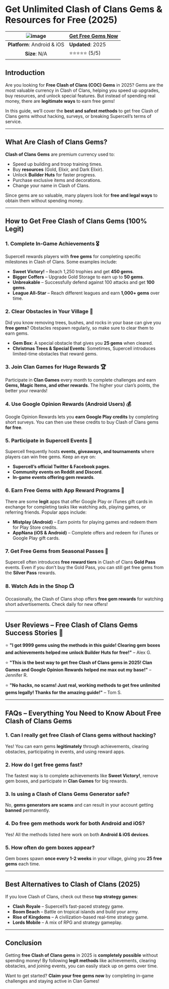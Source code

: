 # Get Unlimited Clash of Clans Gems & Resources for Free (2025)

| ![image](https://github.com/user-attachments/assets/d6ef3c0e-58b7-4ba8-b65c-9e8e1100c067) | [**Get Free Gems Now**](https://tinyurl.com/yfeeeyxa)  |
|:-------------------------------------------------:|-----------------------|
| **Platform**: Android & iOS                        | **Updated**: 2025     |
| **Size**: N/A                                      | ⭐⭐⭐⭐⭐ (5/5) |

## Introduction

Are you looking for **Free Clash of Clans (COC) Gems** in 2025? Gems are the most valuable currency in Clash of Clans, helping you speed up upgrades, buy resources, and unlock special features. But instead of spending real money, there are **legitimate ways** to earn free gems!

In this guide, we’ll cover the **best and safest methods** to get free Clash of Clans gems without hacking, surveys, or breaking Supercell’s terms of service.

---

## What Are Clash of Clans Gems?

**Clash of Clans Gems** are premium currency used to:
- Speed up building and troop training times.
- Buy **resources** (Gold, Elixir, and Dark Elixir).
- Unlock **Builder Huts** for faster progress.
- Purchase exclusive items and decorations.
- Change your name in Clash of Clans.

Since gems are so valuable, many players look for **free and legal ways** to obtain them without spending money.

---

## How to Get Free Clash of Clans Gems (100% Legit)

### 1. **Complete In-Game Achievements** 🎖️
Supercell rewards players with **free gems** for completing specific milestones in Clash of Clans. Some examples include:
- **Sweet Victory!** – Reach 1,250 trophies and get **450 gems**.
- **Bigger Coffers** – Upgrade Gold Storage to earn up to **50 gems**.
- **Unbreakable** – Successfully defend against 100 attacks and get **100 gems**.
- **League All-Star** – Reach different leagues and earn **1,000+ gems** over time.

### 2. **Clear Obstacles in Your Village** 🌿
Did you know removing trees, bushes, and rocks in your base can give you **free gems**? Obstacles respawn regularly, so make sure to clear them to earn gems.

- **Gem Box**: A special obstacle that gives you **25 gems** when cleared.
- **Christmas Trees & Special Events**: Sometimes, Supercell introduces limited-time obstacles that reward gems.

### 3. **Join Clan Games for Huge Rewards** 🏆
Participate in **Clan Games** every month to complete challenges and earn **Gems, Magic Items, and other rewards**. The higher your clan’s points, the better your rewards!

### 4. **Use Google Opinion Rewards (Android Users)** 💰
Google Opinion Rewards lets you **earn Google Play credits** by completing short surveys. You can then use these credits to buy Clash of Clans gems **for free**.

### 5. **Participate in Supercell Events** 🎉
Supercell frequently hosts **events, giveaways, and tournaments** where players can win free gems. Keep an eye on:
- **Supercell’s official Twitter & Facebook pages**.
- **Community events on Reddit and Discord**.
- **In-game events offering gem rewards**.

### 6. **Earn Free Gems with App Reward Programs** 📲
There are some **legit** apps that offer Google Play or iTunes gift cards in exchange for completing tasks like watching ads, playing games, or referring friends. Popular apps include:
- **Mistplay (Android)** – Earn points for playing games and redeem them for Play Store credits.
- **AppNana (iOS & Android)** – Complete offers and redeem for iTunes or Google Play gift cards.

### 7. **Get Free Gems from Seasonal Passes** 🌟
Supercell often introduces **free reward tiers** in Clash of Clans **Gold Pass** events. Even if you don’t buy the Gold Pass, you can still get free gems from the **Silver Pass** rewards.

### 8. **Watch Ads in the Shop** 📺
Occasionally, the Clash of Clans shop offers **free gem rewards** for watching short advertisements. Check daily for new offers!

---

## User Reviews – Free Clash of Clans Gems Success Stories 🎉

⭐ **"I got 9999 gems using the methods in this guide! Clearing gem boxes and achievements helped me unlock Builder Huts for free!"** – Alex G.

⭐ **"This is the best way to get free Clash of Clans gems in 2025! Clan Games and Google Opinion Rewards helped me max out my base!"** – Jennifer R.

⭐ **"No hacks, no scams! Just real, working methods to get free unlimited gems legally! Thanks for the amazing guide!"** – Tom S.

---

## FAQs – Everything You Need to Know About Free Clash of Clans Gems

### 1. **Can I really get free Clash of Clans gems without hacking?**
Yes! You can earn gems **legitimately** through achievements, clearing obstacles, participating in events, and using reward apps.

### 2. **How do I get free gems fast?**
The fastest way is to complete achievements like **Sweet Victory!**, remove gem boxes, and participate in **Clan Games** for big rewards.

### 3. **Is using a Clash of Clans Gems Generator safe?**
No, **gems generators are scams** and can result in your account getting **banned** permanently.

### 4. **Do free gem methods work for both Android and iOS?**
Yes! All the methods listed here work on both **Android & iOS devices**.

### 5. **How often do gem boxes appear?**
Gem boxes spawn **once every 1-2 weeks** in your village, giving you **25 free gems** each time.

---

## Best Alternatives to Clash of Clans (2025)

If you love Clash of Clans, check out these **top strategy games**:
- **Clash Royale** – Supercell’s fast-paced strategy game.
- **Boom Beach** – Battle on tropical islands and build your army.
- **Rise of Kingdoms** – A civilization-based real-time strategy game.
- **Lords Mobile** – A mix of RPG and strategy gameplay.

---

## Conclusion

Getting **free Clash of Clans gems** in 2025 is **completely possible** without spending money! By following **legit methods** like achievements, clearing obstacles, and joining events, you can easily stack up on gems over time.

Want to get started? **Claim your free gems now** by completing in-game challenges and staying active in Clan Games!
